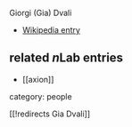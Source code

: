 
Giorgi (Gia) Dvali

* [Wikipedia entry](https://en.wikipedia.org/wiki/Giorgi_Dvali)

## related $n$Lab entries

* [[axion]]

category: people

[[!redirects Gia Dvali]]